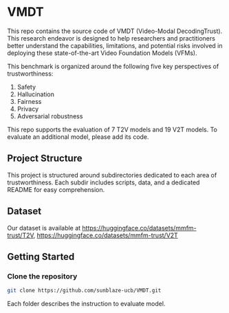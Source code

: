 # VMDT

This repo contains the source code of VMDT (Video-Modal DecodingTrust). This research endeavor is designed to help researchers and practitioners better understand the capabilities, limitations, and potential risks involved in deploying these state-of-the-art Video Foundation Models (VFMs). 

This benchmark is organized around the following five key perspectives of trustworthiness:
1. Safety
2. Hallucination
3. Fairness
4. Privacy
5. Adversarial robustness

This repo supports the evaluation of 7 T2V models and 19 V2T models. To evaluate an additional model, please add its code.

## Project Structure

This project is structured around subdirectories dedicated to each area of trustworthiness. Each subdir includes scripts, data, and a dedicated README for easy comprehension.

## Dataset 

Our dataset is available at https://huggingface.co/datasets/mmfm-trust/T2V, https://huggingface.co/datasets/mmfm-trust/V2T 

## Getting Started

### Clone the repository

```bash
git clone https://github.com/sunblaze-ucb/VMDT.git 
```

Each folder describes the instruction to evaluate model.